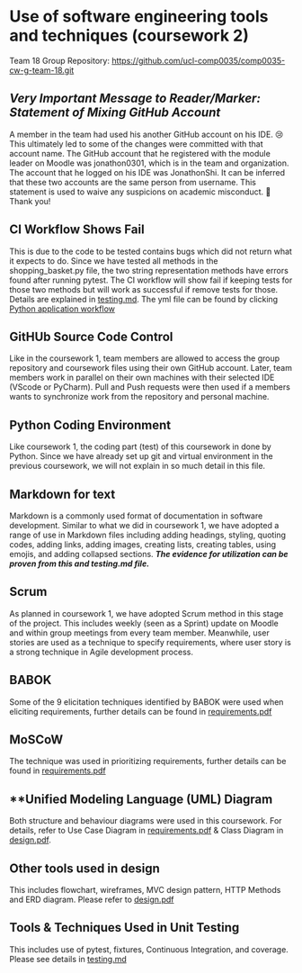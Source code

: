 # Use of software engineering tools and techniques (coursework 2)

Team 18 Group Repository: <https://github.com/ucl-comp0035/comp0035-cw-g-team-18.git>

## ***Very Important Message to Reader/Marker: Statement of Mixing GitHub Account***

A member in the team had used his another GitHub account on his IDE. :cry: 
This ultimately led to some of the changes were committed with that account name. The GitHub account that he registered with the 
module leader on Moodle was jonathon0301, which is in the team and organization. The account that he logged on his IDE was 
JonathonShi. It can be inferred that these two accounts are the same person from username. This statement is used to waive any 
suspicions on academic misconduct. :pray: Thank you!

## **CI Workflow Shows Fail**

This is due to the code to be tested contains bugs which did not return what it expects to do. Since we have tested all 
methods in the shopping_basket.py file, the two string representation methods have errors found after running pytest. The 
CI workflow will show fail if keeping tests for those two methods but will work as successful if remove tests for those. 
Details are explained in [testing.md](testing.md). The yml file can be found by clicking [Python application workflow](https://github.com/ucl-comp0035/comp0035-cw-g-team-18/blob/e1f1654776d4a817ac0612edea547fc7a819d153/.github/workflows/python-app.yml) 

## **GitHUb Source Code Control**

Like in the coursework 1, team members are allowed to access the group repository and coursework files using their 
own GitHub account. Later, team members work in parallel on their own machines with their selected 
IDE (VScode or PyCharm). Pull and Push requests were then used if a members wants to synchronize work from the repository 
and personal machine.

## **Python Coding Environment**

Like coursework 1, the coding part (test) of this coursework in done by Python. Since we have already set up git and virtual 
environment in the previous coursework, we will not explain in so much detail in this file.

## **Markdown for text**

Markdown is a commonly used format of documentation in software development. Similar to what we did in coursework 1, we 
have adopted a range of use in Markdown files including adding headings, styling, quoting codes, adding links, adding images, 
creating lists, creating tables, using emojis, and adding collapsed sections. 
***The evidence for utilization can be proven from this and testing.md file.***

## **Scrum**

As planned in coursework 1, we have adopted Scrum method in this stage of the project. This includes weekly (seen as a Sprint) 
update on Moodle and within group meetings from every team member. Meanwhile, user stories are used as a technique to specify 
requirements, where user story is a strong technique in Agile development process.

## **BABOK**

Some of the 9 elicitation techniques identified by BABOK were used when eliciting requirements, further details can be 
found in [requirements.pdf](requirements.pdf)

## **MoSCoW**

The technique was used in prioritizing requirements, further details can be found in [requirements.pdf](requirements.pdf)

## **Unified Modeling Language (UML) Diagram
Both structure and behaviour diagrams were used in this coursework. For details, refer to Use Case Diagram in 
[requirements.pdf](requirements.pdf) & Class Diagram in [design.pdf](design.pdf).

## **Other tools used in design**

This includes flowchart, wireframes, MVC design pattern, HTTP Methods and ERD diagram. Please refer to [design.pdf](design.pdf)

## **Tools & Techniques Used in Unit Testing**

This includes use of pytest, fixtures, Continuous Integration, and coverage. Please see details in [testing.md](testing.md)





